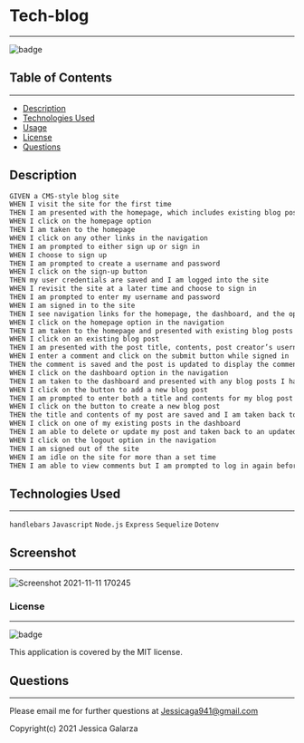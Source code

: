 # Tech-blog
-------
![badge](https://img.shields.io/badge/license-MIT-ff69b4)


## Table of Contents
---------
- [Description](#description)
- [Technologies Used](#technologies-used)
- [Usage](#usage)
- [License](#license)
- [Questions](#questions)

## Description

```md
GIVEN a CMS-style blog site
WHEN I visit the site for the first time
THEN I am presented with the homepage, which includes existing blog posts if any have been posted; navigation links for the homepage and the dashboard; and the option to log in
WHEN I click on the homepage option
THEN I am taken to the homepage
WHEN I click on any other links in the navigation
THEN I am prompted to either sign up or sign in
WHEN I choose to sign up
THEN I am prompted to create a username and password
WHEN I click on the sign-up button
THEN my user credentials are saved and I am logged into the site
WHEN I revisit the site at a later time and choose to sign in
THEN I am prompted to enter my username and password
WHEN I am signed in to the site
THEN I see navigation links for the homepage, the dashboard, and the option to log out
WHEN I click on the homepage option in the navigation
THEN I am taken to the homepage and presented with existing blog posts that include the post title and the date created
WHEN I click on an existing blog post
THEN I am presented with the post title, contents, post creator’s username, and date created for that post and have the option to leave a comment
WHEN I enter a comment and click on the submit button while signed in
THEN the comment is saved and the post is updated to display the comment, the comment creator’s username, and the date created
WHEN I click on the dashboard option in the navigation
THEN I am taken to the dashboard and presented with any blog posts I have already created and the option to add a new blog post
WHEN I click on the button to add a new blog post
THEN I am prompted to enter both a title and contents for my blog post
WHEN I click on the button to create a new blog post
THEN the title and contents of my post are saved and I am taken back to an updated dashboard with my new blog post
WHEN I click on one of my existing posts in the dashboard
THEN I am able to delete or update my post and taken back to an updated dashboard
WHEN I click on the logout option in the navigation
THEN I am signed out of the site
WHEN I am idle on the site for more than a set time
THEN I am able to view comments but I am prompted to log in again before I can add, update, or delete comments
```

## Technologies Used
------
``handlebars``
``Javascript``
``Node.js``
``Express``
``Sequelize``
``Dotenv``

## Screenshot
-----
![Screenshot 2021-11-11 170245](https://user-images.githubusercontent.com/87554644/141375421-90d589b3-0b44-4634-b24e-1d16318f861d.jpg)


### License
-------
![badge](https://img.shields.io/badge/license-MIT-ff69b4)

This application is covered by the MIT license. 
## Questions
-----
Please email me for further questions at Jessicaga941@gmail.com

Copyright(c) 2021 Jessica Galarza

